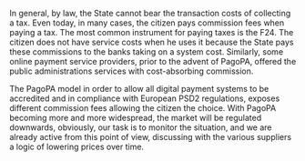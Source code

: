 In general, by law, the State cannot bear the transaction costs of collecting a tax. Even today, in many cases, the citizen pays commission fees when paying a tax. The most common instrument for paying taxes is the F24. The citizen does not have service costs when he uses it because the State pays these commissions to the banks taking on a system cost. Similarly, some online payment service providers, prior to the advent of PagoPA, offered the public administrations services with cost-absorbing commission.

The PagoPA model in order to allow all digital payment systems to be accredited and in compliance with European PSD2 regulations, exposes different commission fees allowing the citizen the choice. With PagoPA becoming more and more widespread, the market will be regulated downwards, obviously, our task is to monitor the situation, and we are already active from this point of view, discussing with the various suppliers a logic of lowering prices over time.
